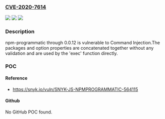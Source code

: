 ### [CVE-2020-7614](https://cve.mitre.org/cgi-bin/cvename.cgi?name=CVE-2020-7614)
![](https://img.shields.io/static/v1?label=Product&message=npm-programmatic&color=blue)
![](https://img.shields.io/static/v1?label=Version&message=n%2Fa&color=blue)
![](https://img.shields.io/static/v1?label=Vulnerability&message=Command%20Injection&color=brighgreen)

### Description

npm-programmatic through 0.0.12 is vulnerable to Command Injection.The packages and option properties are concatenated together without any validation and are used by the 'exec' function directly.

### POC

#### Reference
- https://snyk.io/vuln/SNYK-JS-NPMPROGRAMMATIC-564115

#### Github
No GitHub POC found.

